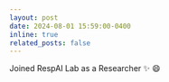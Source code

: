 ```yaml
---
layout: post
date: 2024-08-01 15:59:00-0400
inline: true
related_posts: false
---
```


Joined RespAI Lab as a Researcher :sparkles: :smile:

